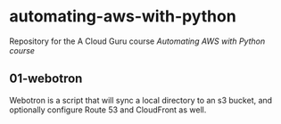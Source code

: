 # automating-aws-with-python
Repository for the A Cloud Guru course *Automating AWS with Python course*

## 01-webotron

Webotron is a script that will sync a local directory to an s3 bucket,
and optionally configure Route 53 and CloudFront as well.
